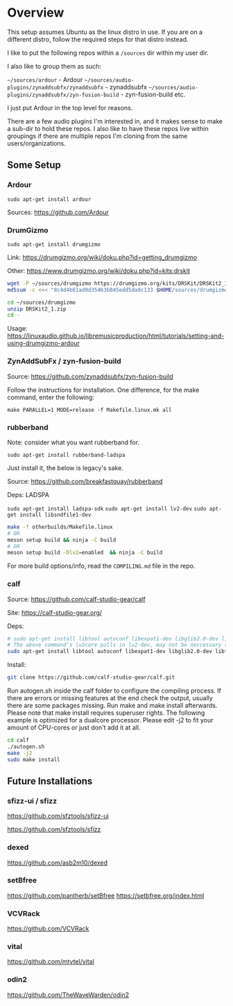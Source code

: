 # Overview

This setup assumes Ubuntu as the linux distro in use. If you are on a different distro, follow the required steps for that distro instead.

I like to put the following repos within a `/sources` dir within my user dir.

I also like to group them as such:

`~/sources/ardour` - Ardour
`~/sources/audio-plugins/zynaddsubfx/zynaddsubfx` - zynaddsubfx
`~/sources/audio-plugins/zynaddsubfx/zyn-fusion-build` - zyn-fusion-build
etc.

I just put Ardour in the top level for reasons.

There are a few audio plugins I'm interested in, and it makes sense to make a sub-dir to hold these repos. I also like to have these repos live within groupings if there are multiple repos I'm cloning from the same users/organizations.

## Some Setup

### Ardour

`sudo apt-get install ardour`

Sources: https://github.com/Ardour

### DrumGizmo

`sudo apt-get install drumgizmo`

Link: https://drumgizmo.org/wiki/doku.php?id=getting_drumgizmo

Other: https://www.drumgizmo.org/wiki/doku.php?id=kits:drskit

```sh
wget -P ~/sources/drumgizmo https://drumgizmo.org/kits/DRSKit/DRSKit2_1.zip
md5sum -c <<< "8c4d4b61ad9d354b3b845edd5da9c133 $HOME/sources/drumgizmo/DRSKit2_1.zip"
```

```sh
cd ~/sources/drumgizmo
unzip DRSKit2_1.zip
cd -
```

Usage: https://linuxaudio.github.io/libremusicproduction/html/tutorials/setting-and-using-drumgizmo-ardour

### ZynAddSubFx / zyn-fusion-build

Source: https://github.com/zynaddsubfx/zyn-fusion-build

Follow the instructions for installation. One difference, for the make command, enter the following: 

`make PARALLEL=1 MODE=release -f Makefile.linux.mk all`

### rubberband

Note: consider what you want rubberband for.

`sudo apt-get install rubberband-ladspa`

Just install it, the below is legacy's sake.

Source: https://github.com/breakfastquay/rubberband

Deps: LADSPA

`sudo apt-get install ladspa-sdk`
`sudo apt-get install lv2-dev`
`sudo apt-get install libsndfile1-dev`

```sh
make -f otherbuilds/Makefile.linux
# OR
meson setup build && ninja -C build
# OR
meson setup build -Dlv2=enabled  && ninja -C build
```

For more build options/info, read the `COMPILING.md` file in the repo.

### calf

Source: https://github.com/calf-studio-gear/calf

Site: https://calf-studio-gear.org/

Deps:

```sh
# sudo apt-get install libtool autoconf libexpat1-dev libglib2.0-dev libfluidsynth-dev jackd libjack-dev lv2core libglade2-dev lv2-dev
# The above command's lv2core pulls in lv2-dev, may not be neccessary to use lv2core since it's not in the repositories
sudo apt-get install libtool autoconf libexpat1-dev libglib2.0-dev libfluidsynth-dev jackd libjack-dev libglade2-dev lv2-dev
```

Install:

```sh
git clone https://github.com/calf-studio-gear/calf.git
```

Run autogen.sh inside the calf folder to configure the compiling process. If there are errors or missing features at the end check the output, usually there are some packages missing. Run make and make install afterwards. Please note that make install requires superuser rights. The following example is optimized for a dualcore processor. Please edit -j2 to fit your amount of CPU-cores or just don't add it at all.

```sh
cd calf
./autogen.sh
make -j2
sudo make install
```

## Future Installations

### sfizz-ui / sfizz

https://github.com/sfztools/sfizz-ui

https://github.com/sfztools/sfizz

### dexed

https://github.com/asb2m10/dexed

### setBfree

https://github.com/pantherb/setBfree
https://setbfree.org/index.html

### VCVRack

https://github.com/VCVRack

### vital

https://github.com/mtytel/vital

### odin2

https://github.com/TheWaveWarden/odin2

